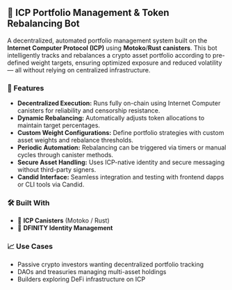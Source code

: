 ## 🔁 ICP Portfolio Management & Token Rebalancing Bot

A decentralized, automated portfolio management system built on the **Internet Computer Protocol (ICP)** using **Motoko**/**Rust canisters**. This bot intelligently tracks and rebalances a crypto asset portfolio according to pre-defined weight targets, ensuring optimized exposure and reduced volatility — all without relying on centralized infrastructure.

### 🚀 Features

* **Decentralized Execution:** Runs fully on-chain using Internet Computer canisters for reliability and censorship resistance.
* **Dynamic Rebalancing:** Automatically adjusts token allocations to maintain target percentages.
* **Custom Weight Configurations:** Define portfolio strategies with custom asset weights and rebalance thresholds.
* **Periodic Automation:** Rebalancing can be triggered via timers or manual cycles through canister methods.
* **Secure Asset Handling:** Uses ICP-native identity and secure messaging without third-party signers.
* **Candid Interface:** Seamless integration and testing with frontend dapps or CLI tools via Candid.

### 🛠️ Built With

* 🧠 **ICP Canisters** (Motoko / Rust)
* 🔐 **DFINITY Identity Management**

### 📈 Use Cases

* Passive crypto investors wanting decentralized portfolio tracking
* DAOs and treasuries managing multi-asset holdings
* Builders exploring DeFi infrastructure on ICP
